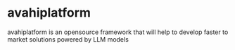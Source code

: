 # avahiplatform
avahiplatform is an opensource framework that will help to develop faster to market solutions powered by LLM models
